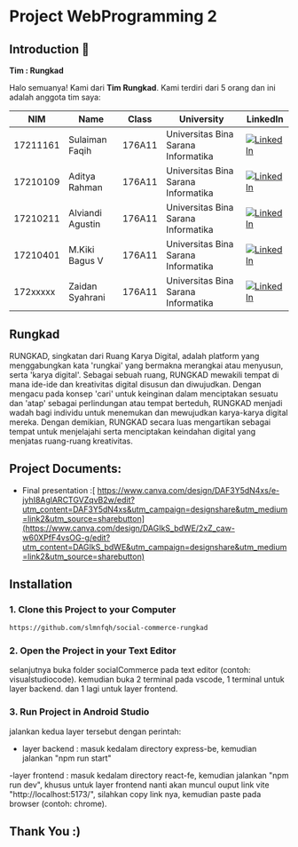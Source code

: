 # Project WebProgramming 2
## Introduction 👋
**Tim : Rungkad**

Halo semuanya! Kami dari **Tim Rungkad**. Kami terdiri dari 5 orang dan ini adalah anggota tim saya:

NIM|Name|Class|University|LinkedIn
|--|--|--|--|--
|17211161|Sulaiman Faqih|176A11| Universitas Bina Sarana Informatika|[![LinkedIn](https://img.shields.io/badge/linkedin-%230077B5.svg?style=for-the-badge&logo=linkedin&logoColor=white)](https://www.linkedin.com/in/sulaimanfaqih/)|
|17210109|Aditya Rahman |176A11| Universitas Bina Sarana Informatika|[![LinkedIn](https://img.shields.io/badge/linkedin-%230077B5.svg?style=for-the-badge&logo=linkedin&logoColor=white)](https://www.linkedin.com/in/adityarahman-902708266/)|
|17210211|Alviandi Agustin |176A11| Universitas Bina Sarana Informatika|[![LinkedIn](https://img.shields.io/badge/linkedin-%230077B5.svg?style=for-the-badge&logo=linkedin&logoColor=white)](#)|
|17210401|M.Kiki Bagus V |176A11| Universitas Bina Sarana Informatika|[![LinkedIn](https://img.shields.io/badge/linkedin-%230077B5.svg?style=for-the-badge&logo=linkedin&logoColor=white)](#)|
|172xxxxx|Zaidan Syahrani|176A11| Universitas Bina Sarana Informatika|[![LinkedIn](https://img.shields.io/badge/linkedin-%230077B5.svg?style=for-the-badge&logo=linkedin&logoColor=white)](#)|

## Rungkad
RUNGKAD, singkatan dari Ruang Karya Digital, adalah platform yang menggabungkan kata 'rungkai' yang bermakna merangkai atau menyusun, serta 'karya digital'. Sebagai sebuah ruang, RUNGKAD mewakili tempat di mana ide-ide dan kreativitas digital disusun dan diwujudkan. Dengan mengacu pada konsep 'cari' untuk keinginan dalam menciptakan sesuatu dan 'atap' sebagai perlindungan atau tempat berteduh, RUNGKAD menjadi wadah bagi individu untuk menemukan dan mewujudkan karya-karya digital mereka. Dengan demikian, RUNGKAD secara luas mengartikan sebagai tempat untuk menjelajahi serta menciptakan keindahan digital yang menjatas ruang-ruang kreativitas.

## Project Documents:
- Final presentation :[ https://www.canva.com/design/DAF3Y5dN4xs/e-jyhI8AglARCTGVZqvB2w/edit?utm_content=DAF3Y5dN4xs&utm_campaign=designshare&utm_medium=link2&utm_source=sharebutton](https://www.canva.com/design/DAGIkS_bdWE/2xZ_caw-w60XPfF4vsOG-g/edit?utm_content=DAGIkS_bdWE&utm_campaign=designshare&utm_medium=link2&utm_source=sharebutton)

## Installation
### 1. Clone this Project to your Computer
```bash
https://github.com/slmnfqh/social-commerce-rungkad
```

### 2. Open the Project in your Text Editor 
selanjutnya buka folder socialCommerce pada text editor (contoh: visualstudiocode).
kemudian buka 2 terminal pada vscode, 1 terminal untuk layer backend. dan 1 lagi untuk layer frontend.

### 3. Run Project in Android Studio
jalankan kedua layer tersebut dengan perintah:
- layer backend : 
masuk kedalam directory express-be, kemudian jalankan "npm run start"

-layer frontend : 
masuk kedalam directory react-fe, kemudian jalankan "npm run dev", khusus untuk layer frontend nanti akan muncul ouput link vite "http://localhost:5173/", silahkan copy link nya, kemudian paste pada browser (contoh: chrome).

## Thank You :)
